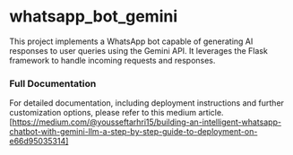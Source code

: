 # whatsapp_bot_gemini

This project implements a WhatsApp bot capable of generating AI responses to user queries using the Gemini API. It leverages the Flask framework to handle incoming requests and responses.

### Full Documentation
For detailed documentation, including deployment instructions and further customization options, please refer to this medium article. [https://medium.com/@yousseftarhri15/building-an-intelligent-whatsapp-chatbot-with-gemini-llm-a-step-by-step-guide-to-deployment-on-e66d95035314]
